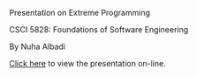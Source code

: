 Presentation on Extreme Programming

CSCI 5828: Foundations of Software Engineering

By Nuha Albadi 

[Click here](https://nuhaalbadi.github.io/Presentation1/) to view the presentation on-line. 
